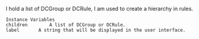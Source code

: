 I hold a list of DCGroup or DCRule, I am used to create a hierarchy in rules.

    Instance Variables
	children		A list of DCGroup or DCRule.
	label		A string that will be displayed in the user interface.